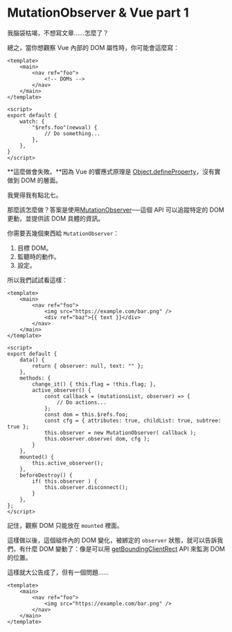 # MutationObserver & Vue part 1

我腦袋枯竭，不想寫文章……怎麼了？

總之，當你想觀察 Vue 內部的 DOM 屬性時，你可能會這麼寫：

```vue
<template>
    <main>
        <nav ref="foo">
            <!-- DOMs -->
        </nav>
    </main>
</template>

<script>
export default {
    watch: {
        "$refs.foo"(newval) {
            // Do something...
        },
    },
}
</script>
```

**這麼做會失敗。**因為 Vue 的響應式原理是 [Object.defineProperty](https://developer.mozilla.org/en-US/docs/Web/JavaScript/Reference/Global_Objects/Object/defineProperty)，沒有實做到 DOM 的層面。

我覺得我有點北七。

那麼該怎麼做？答案是使用[MutationObserver](https://developer.mozilla.org/en-US/docs/Web/API/MutationObserver)──這個 API 可以追蹤特定的 DOM 更動，並提供該 DOM 具體的資訊。

你需要丟幾個東西給 `MutationObserver`：

1. 目標 DOM。
2. 監聽時的動作。
3. 設定。

所以我們試試看這樣：

```vue
<template>
    <main>
        <nav ref="foo">
            <img src="https://example.com/bar.png" />
            <div ref="baz">{{ text }}</div>
        </nav>
    </main>
</template>

<script>
export default {
    data() {
        return { observer: null, text: "" };
    },
    methods: {
        change_it() { this.flag = !this.flag; },
        active_observer() {
            const callback = (mutationsList, observer) => {
                // Do actions...
            };
            const dom = this.$refs.foo;
            const cfg = { attributes: true, childList: true, subtree: true };
            this.observer = new MutationObserver( callback );
            this.observer.observe( dom, cfg );
        }
    },
    mounted() {
        this.active_observer();
    },
    beforeDestroy() {
        if( this.observer ) {
            this.observer.disconnect();
        }
    },
};
</script>
```

記住，觀察 DOM 只能放在 `mounted` 裡面。

這樣做以後，這個組件內的 DOM 變化，被綁定的 `observer` 狀態，就可以告訴我們，有什麼 DOM 變動了：像是可以用 [getBoundingClientRect](https://developer.mozilla.org/en-US/docs/Web/API/Element/getBoundingClientRect) API 來監測 DOM 的位置。

這樣就大公告成了，但有一個問題……

```vue
<template>
    <main>
        <nav ref="foo">
            <img src="https://example.com/bar.png" />
        </nav>
    </main>
</template>
```
